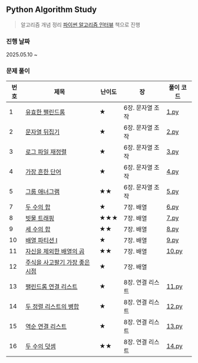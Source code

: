 ## Python Algorithm Study

> 알고리즘 개념 정리 [파이썬 알고리즘 인터뷰](https://product.kyobobook.co.kr/detail/S000001932748) 책으로 진행

### 진행 날짜
2025.05.10 ~

### 문제 풀이
| 번호 | 제목 | 난이도 | 장 | 풀이 코드 |
| --- | --- | ---- | - | --- |
| 1 | [유효한 팰린드롬](https://leetcode.com/problems/valid-palindrome/) | ★ | 6장. 문자열 조작 |[1.py](https://github.com/sanchaehwa/python-algorithm-interview/tree/main/6%EC%9E%A5%20%EB%AC%B8%EC%9E%90%EC%97%B4%20%EC%A1%B0%EC%9E%91/%EC%9C%A0%ED%9A%A8%ED%95%9C%20%ED%8C%B0%EB%A6%B0%EB%93%9C%EB%A1%AC)|
| 2 | [문자열 뒤집기](https://leetcode.com/problems/reverse-string/) | ★ | 6장. 문자열 조작 |[2.py](https://github.com/sanchaehwa/python-algorithm-interview/tree/main/6%EC%9E%A5%20%EB%AC%B8%EC%9E%90%EC%97%B4%20%EC%A1%B0%EC%9E%91/%EB%AC%B8%EC%9E%90%EC%97%B4%20%EB%92%A4%EC%A7%91%EA%B8%B0)|
| 3 | [로그 파일 재정렬](https://leetcode.com/problems/reorder-data-in-log-files/) | ★ | 6장. 문자열 조작 |[3.py](https://github.com/sanchaehwa/python-algorithm-interview/blob/main/6%EC%9E%A5%20%EB%AC%B8%EC%9E%90%EC%97%B4%20%EC%A1%B0%EC%9E%91/%EB%A1%9C%EA%B7%B8%20%ED%8C%8C%EC%9D%BC%20%EC%9E%AC%EC%A0%95%EB%A0%AC/3-1.py)|
| 4 | [가장 흔한 단어](https://leetcode.com/problems/most-common-word/) | ★ | 6장. 문자열 조작 |[4.py](https://github.com/sanchaehwa/python-algorithm-interview/blob/main/6%EC%9E%A5%20%EB%AC%B8%EC%9E%90%EC%97%B4%20%EC%A1%B0%EC%9E%91/%EA%B0%80%EC%9E%A5%20%ED%9D%94%ED%95%9C%20%EB%8B%A8%EC%96%B4/4-1.py)|
| 5 | [그룹 애너그램](https://leetcode.com/problems/group-anagrams/) | ★★ | 6장. 문자열 조작 |[5.py](https://github.com/sanchaehwa/python-algorithm-interview/blob/main/6%EC%9E%A5%20%EB%AC%B8%EC%9E%90%EC%97%B4%20%EC%A1%B0%EC%9E%91/%EA%B7%B8%EB%A3%B9%EC%95%A0%EB%84%88%EA%B7%B8%EB%9E%A8/5-1.py)  |
| 7 | [두 수의 합](https://leetcode.com/problems/two-sum/) | ★ | 7장. 배열 |[6.py](https://github.com/sanchaehwa/python-algorithm-interview/tree/main/7%EC%9E%A5%20%EB%B0%B0%EC%97%B4/%EB%91%90%20%EC%88%98%EC%9D%98%20%ED%95%A9)|
| 8 | [빗물 트래핑](https://leetcode.com/problems/trapping-rain-water/) | ★★★ | 7장. 배열 |[7.py](https://github.com/sanchaehwa/python-algorithm-interview/tree/main/7%EC%9E%A5%20%EB%B0%B0%EC%97%B4/%EB%B9%97%EB%AC%BC%ED%8A%B8%EB%9E%98%ED%95%91)|
| 9 | [세 수의 합](https://leetcode.com/problems/3sum/) | ★★ | 7장. 배열 |[8.py](https://github.com/sanchaehwa/python-algorithm-interview/tree/main/7%EC%9E%A5%20%EB%B0%B0%EC%97%B4/%EC%84%B8%EC%88%98%EC%9D%98%ED%95%A9)|
| 10 | [배열 파티션 I](https://leetcode.com/problems/array-partition/) | ★ | 7장. 배열 |[9.py](https://github.com/sanchaehwa/python-algorithm-interview/tree/main/7%EC%9E%A5%20%EB%B0%B0%EC%97%B4/%EB%B0%B0%EC%97%B4%ED%8C%8C%ED%8B%B0%EC%85%981)|
| 11 | [자신을 제외한 배열의 곱](https://leetcode.com/problems/product-of-array-except-self/) | ★★ | 7장. 배열 |[10.py](https://github.com/sanchaehwa/python-algorithm-interview/blob/main/7%EC%9E%A5%20%EB%B0%B0%EC%97%B4/%EC%9E%90%EC%8B%A0%EC%9D%84%20%EC%A0%9C%EC%99%B8%ED%95%9C%20%EB%B0%B0%EC%97%B4%EC%9D%98%20%EA%B3%B1/10-1.py) |
| 12 | [주식을 사고팔기 가장 좋은 시점](https://leetcode.com/problems/best-time-to-buy-and-sell-stock/) | ★ | 7장. 배열 ||
| 13 | [팰린드롬 연결 리스트](https://leetcode.com/problems/palindrome-linked-list/) | ★ | 8장. 연결 리스트 |[11.py](https://github.com/sanchaehwa/python-algorithm-interview/tree/main/8%EC%9E%A5%20%EC%97%B0%EA%B2%B0%EB%A6%AC%EC%8A%A4%ED%8A%B8/%ED%8C%B0%EB%A6%B0%EB%93%9C%EB%A1%AC%20%EC%97%B0%EA%B2%B0%20%EB%A6%AC%EC%8A%A4%ED%8A%B8)|
| 14 | [두 정렬 리스트의 병합](https://leetcode.com/problems/merge-two-sorted-lists/) | ★ | 8장. 연결 리스트 |[12.py](https://github.com/sanchaehwa/python-algorithm-interview/tree/main/8%EC%9E%A5%20%EC%97%B0%EA%B2%B0%EB%A6%AC%EC%8A%A4%ED%8A%B8/%EB%91%90%20%EC%A0%95%EB%A0%AC%20%EB%A6%AC%EC%8A%A4%ED%8A%B8%EC%9D%98%20%EB%B3%80%ED%99%98)|
| 15 | [역순 연결 리스트](https://leetcode.com/problems/reverse-linked-list/) | ★ | 8장. 연결 리스트 |[13.py](https://github.com/sanchaehwa/python-algorithm-interview/tree/main/8%EC%9E%A5%20%EC%97%B0%EA%B2%B0%EB%A6%AC%EC%8A%A4%ED%8A%B8/%EC%97%AD%EC%88%9C%20%EC%97%B0%EA%B2%B0%20%EB%A6%AC%EC%8A%A4%ED%8A%B8)|
| 16 | [두 수의 덧셈](https://leetcode.com/problems/add-two-numbers/) | ★★ | 8장. 연결 리스트 |[14.py](https://github.com/sanchaehwa/python-algorithm-interview/tree/main/8%EC%9E%A5%20%EC%97%B0%EA%B2%B0%EB%A6%AC%EC%8A%A4%ED%8A%B8/%EB%91%90%EC%88%98%EC%9D%98%EB%8D%A7%EC%85%88)|

